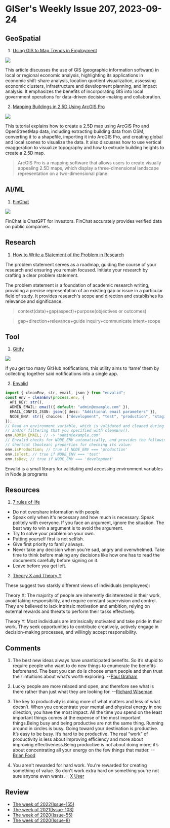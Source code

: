 # GISer's Weekly Issue 207, 2023-09-24

## GeoSpatial

1. [Using GIS to Map Trends in Employment](https://www.gislounge.com/gis-map-trends-employment/)

![](https://www.gislounge.com/wp-content/uploads/2023/09/location-quotidient-sections-oregon.png)

This article discusses the use of GIS (geographic information software) in local or regional economic analysis, highlighting its applications in economic shift-share analysis, location quotient visualization, assessing economic clusters, infrastructure and development planning, and impact analysis. It emphasizes the benefits of incorporating GIS into local government operations for data-driven decision-making and collaboration.

2. [Mapping Buildings in 2.5D Using ArcGIS Pro](https://www.gislounge.com/map-buildings-2-5d-arcgis-pro/)

![](https://www.gislounge.com/wp-content/uploads/2023/09/Arcgis-pro-25D-Building-map.png)

This tutorial explains how to create a 2.5D map using ArcGIS Pro and OpenStreetMap data, including extracting building data from OSM, converting it to a shapefile, importing it into ArcGIS Pro, and creating global and local scenes to visualize the data. It also discusses how to use vertical exaggeration to visualize topography and how to extrude building heights to create a 2.5D map.

> ArcGIS Pro is a mapping software that allows users to create visually appealing 2.5D maps, which display a three-dimensional landscape representation on a two-dimensional plane.

## AI/ML

1. [FinChat](https://finchat.io/)

![](https://cdn.beekka.com/blogimg/asset/202309/bg2023092105.webp)

FinChat is ChatGPT for investors. FinChat accurately provides verified data on public companies.

## Research

1. [How to Write a Statement of the Problem in Research](https://typeset.io/resources/statement-of-the-problem-in-research/)

The problem statement serves as a roadmap, guiding the course of your research and ensuring you remain focused. Initiate your research by crafting a clear problem statement.

The problem statement is a foundation of academic research writing, providing a precise representation of an existing gap or issue in a particular field of study. It provides research's scope and direction and establishes its relevance and significance.

> context(data)+gap(aspect)+purpose(objectives or outcomes)

> gap+direction+relevance+guide inquiry+communicate intent+scope

## Tool

1. [Gitify](https://www.gitify.io/)

![](https://www.gitify.io/_astro/mockup.9f3bb583_Z2qz6Dp.webp)

If you get too many GitHub notifications, this utility aims to ‘tame’ them by collecting together said notifications into a single app.

2. [Envalid](https://github.com/af/envalid)

```ts
import { cleanEnv, str, email, json } from "envalid";
const env = cleanEnv(process.env, {
  API_KEY: str(),
  ADMIN_EMAIL: email({ default: "admin@example.com" }),
  EMAIL_CONFIG_JSON: json({ desc: "Additional email parameters" }),
  NODE_ENV: str({ choices: ["development", "test", "production", "staging"] }),
});
// Read an environment variable, which is validated and cleaned during
// and/or filtering that you specified with cleanEnv().
env.ADMIN_EMAIL; // -> 'admin@example.com'
// Envalid checks for NODE_ENV automatically, and provides the following
// shortcut (boolean) properties for checking its value:
env.isProduction; // true if NODE_ENV === 'production'
env.isTest; // true if NODE_ENV === 'test'
env.isDev; // true if NODE_ENV === 'development'
```

Envalid is a small library for validating and accessing
environment variables in Node.js programs

## Resources

1. [7 rules of life](https://atsp.quora.com/https-www-quora-com-What-are-your-top-7-rules-of-life-answer-Jenny-3638?ch=17&oid=117377044&share=ecd15167&srid=urJ45&target_type=post)

- Do not overshare information with people.
- Speak only when it's necessary and how much is necessary. Speak politely with everyone. If you face an argument, ignore the situation. The best way to win a argument is to avoid the argument.
- Try to solve your problem on your own.
- Putting yourself first is not selfish.
- Give first priority to family always.
- Never take any decision when you're sad, angry and overwhelmed. Take time to think before making any decisions like how one has to read the documents carefully before signing on it.
- Leave before you get left.

2. [Theory X and Theory Y](https://feeder.co/api/post/f9e930ed-5883-11ee-8111-1a21cf3a468a)

These suggest two starkly different views of individuals (employees):

Theory X: The majority of people are inherently disinterested in their work, avoid taking responsibility, and require constant supervision and control. They are believed to lack intrinsic motivation and ambition, relying on external rewards and threats to perform their tasks effectively.

Theory Y: Most individuals are intrinsically motivated and take pride in their work. They seek opportunities to contribute creatively, actively engage in decision-making processes, and willingly accept responsibility.

## Comments

1. The best new ideas always have unanticipated benefits. So it’s stupid to require people who want to do new things to enumerate the benefits beforehand. The best you can do is choose smart people and then trust their intuitions about what’s worth exploring.
   --[Paul Graham](https://fs.blog/brain-food/september-24-2023/)

2. Lucky people are more relaxed and open, and therefore see what is there rather than just what they are looking for.
   --[Richard Wiseman](https://fs.blog/brain-food/september-24-2023/)

3. The key to productivity is doing more of what matters and less of what doesn’t. When you concentrate your mental and physical energy in one direction, you have the most impact. All the time you spend on the least important things comes at the expense of the most important things.Being busy and being productive are not the same thing. Running around in circles is busy. Going toward your destination is productive. It’s easy to be busy. It’s hard to be productive. The real “work” of productivity is less about improving efficiency and more about improving effectiveness.Being productive is not about doing more; it’s about concentrating all your energy on the few things that matter.
   --[Brian Food](https://fs.blog/brain-food/september-24-2023/)

4. You aren't rewarded for hard work. You're rewarded for creating something of value. So don't work extra hard on something you're not sure anyone even wants.
   --[X User](https://twitter.com/thejustinwelsh/status/1699849191248269534)

## Review

- [The week of 2022(Issue-155)](../2022/issue-155.md)
- [The week of 2021(Issue-103)](../2021/issue-103.md)
- [The week of 2020(Issue-55)](../2020/issue-55.md)
- [The week of 2020(Issue-8)](../2019/issue-8.md)
